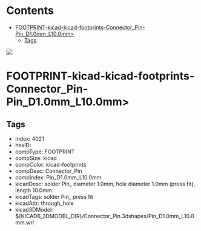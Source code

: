 



Contents
========

* [FOOTPRINT-kicad-kicad-footprints-Connector_Pin-Pin_D1.0mm_L10.0mm>](#footprint-kicad-kicad-footprints-connector_pin-pin_d10mm_l100mm)
	* [Tags](#tags)
  
![][im]
# FOOTPRINT-kicad-kicad-footprints-Connector_Pin-Pin_D1.0mm_L10.0mm>

## Tags

- index: 4021
- hexID: 
- oompType: FOOTPRINT
- oompSize: kicad
- oompColor: kicad-footprints
- oompDesc: Connector_Pin
- oompIndex: Pin_D1.0mm_L10.0mm
- kicadDesc: solder Pin_ diameter 1.0mm, hole diameter 1.0mm (press fit), length 10.0mm
- kicadTags: solder Pin_ press fit
- kicadAttr: through_hole
- kicad3DModel: ${KICAD6_3DMODEL_DIR}/Connector_Pin.3dshapes/Pin_D1.0mm_L10.0mm.wrl



[im]: image.png
